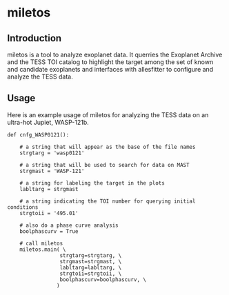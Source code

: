 # miletos

## Introduction

miletos is a tool to analyze exoplanet data. It querries the Exoplanet Archive and the TESS TOI catalog to highlight the target among the set of known and candidate exoplanets and interfaces with allesfitter to configure and analyze the TESS data.


## Usage

Here is an example usage of miletos for analyzing the TESS data on an ultra-hot Jupiet, WASP-121b.

```
def cnfg_WASP0121():
    
    # a string that will appear as the base of the file names
    strgtarg = 'wasp0121'
    
    # a string that will be used to search for data on MAST 
    strgmast = 'WASP-121'
    
    # a string for labeling the target in the plots
    labltarg = strgmast
    
    # a string indicating the TOI number for querying initial conditions
    strgtoii = '495.01'
    
    # also do a phase curve analysis
    boolphascurv = True
    
    # call miletos
    miletos.main( \
                 strgtarg=strgtarg, \
                 strgmast=strgmast, \
                 labltarg=labltarg, \
                 strgtoii=strgtoii, \
                 boolphascurv=boolphascurv, \
                )
```
